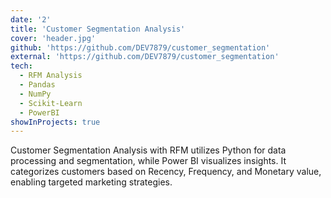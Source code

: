 ```yaml
---
date: '2'
title: 'Customer Segmentation Analysis'
cover: 'header.jpg'
github: 'https://github.com/DEV7879/customer_segmentation'
external: 'https://github.com/DEV7879/customer_segmentation'
tech:
  - RFM Analysis
  - Pandas
  - NumPy
  - Scikit-Learn
  - PowerBI
showInProjects: true
---
```


Customer Segmentation Analysis with RFM utilizes Python for data processing and segmentation, while Power BI visualizes insights. It categorizes customers based on Recency, Frequency, and Monetary value, enabling targeted marketing strategies.
